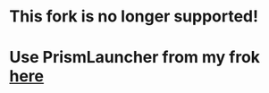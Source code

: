 # This fork is no longer supported!
# Use PrismLauncher from my frok [here](https://github.com/EvilToasterDBU/PrismLauncher/releases/latest)
